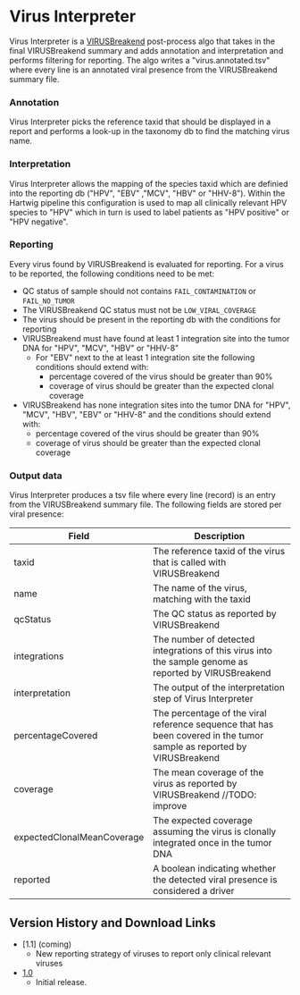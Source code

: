 # Virus Interpreter

Virus Interpreter is a [VIRUSBreakend](https://pubmed.ncbi.nlm.nih.gov/33973999) post-process algo that takes in the final VIRUSBreakend
summary and adds annotation and interpretation and performs filtering for reporting. The algo writes a "virus.annotated.tsv" where every line is an
annotated viral presence from the VIRUSBreakend summary file.

### Annotation

Virus Interpreter picks the reference taxid that should be displayed in a report and performs a look-up in the taxonomy db to find the matching virus name.

### Interpretation

Virus Interpreter allows the mapping of the species taxid which are definied into the reporting db ("HPV", "EBV" ,"MCV", "HBV" or "HHV-8"). 
Within the Hartwig pipeline this configuration is used to map all clinically relevant HPV species to "HPV" 
which in turn is used to label patients as "HPV positive" or "HPV negative".

### Reporting

Every virus found by VIRUSBreakend is evaluated for reporting. For a virus to be reported, the following conditions need to be met:
 - QC status of sample should not contains `FAIL_CONTAMINATION` or `FAIL_NO_TUMOR`
 - The VIRUSBreakend QC status must not be `LOW_VIRAL_COVERAGE`
 - The virus should be present in the reporting db with the conditions for reporting
 - VIRUSBreakend must have found at least 1 integration site into the tumor DNA for "HPV", "MCV", "HBV" or "HHV-8"
   - For "EBV" next to the at least 1 integration site the following conditions should extend with: 
     - percentage covered of the virus should be greater than 90%
     - coverage of virus should be greater than the expected clonal coverage
 - VIRUSBreakend has none integration sites into the tumor DNA for "HPV", "MCV", "HBV", "EBV" or "HHV-8" and the conditions should extend with: 
   - percentage covered of the virus should be greater than 90% 
   - coverage of virus should be greater than the expected clonal coverage 
   
### Output data

Virus Interpreter produces a tsv file where every line (record) is an entry from the VIRUSBreakend summary file. 
The following fields are stored per viral presence:

Field | Description 
---|---
taxid | The reference taxid of the virus that is called with VIRUSBreakend
name | The name of the virus, matching with the taxid
qcStatus | The QC status as reported by VIRUSBreakend
integrations | The number of detected integrations of this virus into the sample genome as reported by VIRUSBreakend
interpretation | The output of the interpretation step of Virus Interpreter
percentageCovered | The percentage of the viral reference sequence that has been covered in the tumor sample as reported by VIRUSBreakend
coverage | The mean coverage of the virus as reported by VIRUSBreakend  //TODO: improve
expectedClonalMeanCoverage | The expected coverage assuming the virus is clonally integrated once in the tumor DNA 
reported | A boolean indicating whether the detected viral presence is considered a driver

 ## Version History and Download Links
 - [1.1] (coming)
   - New reporting strategy of viruses to report only clinical relevant viruses
 - [1.0](https://github.com/hartwigmedical/hmftools/releases/tag/virus-interpreter-v1.0)
   - Initial release. 